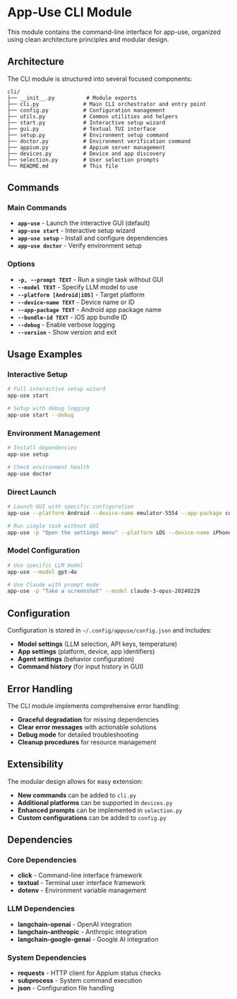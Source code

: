 # App-Use CLI Module

This module contains the command-line interface for app-use, organized using clean architecture principles and modular design.

## Architecture

The CLI module is structured into several focused components:

```
cli/
├── __init__.py          # Module exports
├── cli.py              # Main CLI orchestrator and entry point  
├── config.py           # Configuration management
├── utils.py            # Common utilities and helpers
├── start.py            # Interactive setup wizard
├── gui.py              # Textual TUI interface
├── setup.py            # Environment setup command
├── doctor.py           # Environment verification command
├── appium.py           # Appium server management
├── devices.py          # Device and app discovery
├── selection.py        # User selection prompts
└── README.md           # This file
```

## Commands

### Main Commands

- **`app-use`** - Launch the interactive GUI (default)
- **`app-use start`** - Interactive setup wizard
- **`app-use setup`** - Install and configure dependencies
- **`app-use doctor`** - Verify environment setup

### Options

- **`-p, --prompt TEXT`** - Run a single task without GUI
- **`--model TEXT`** - Specify LLM model to use
- **`--platform [Android|iOS]`** - Target platform
- **`--device-name TEXT`** - Device name or ID
- **`--app-package TEXT`** - Android app package name
- **`--bundle-id TEXT`** - iOS app bundle ID
- **`--debug`** - Enable verbose logging
- **`--version`** - Show version and exit

## Usage Examples

### Interactive Setup
```bash
# Full interactive setup wizard
app-use start

# Setup with debug logging
app-use start --debug
```

### Environment Management
```bash
# Install dependencies
app-use setup

# Check environment health
app-use doctor
```

### Direct Launch
```bash
# Launch GUI with specific configuration
app-use --platform Android --device-name emulator-5554 --app-package com.example.app

# Run single task without GUI
app-use -p "Open the settings menu" --platform iOS --device-name iPhone
```

### Model Configuration
```bash
# Use specific LLM model
app-use --model gpt-4o

# Use Claude with prompt mode
app-use -p "Take a screenshot" --model claude-3-opus-20240229
```

## Configuration

Configuration is stored in `~/.config/appuse/config.json` and includes:

- **Model settings** (LLM selection, API keys, temperature)
- **App settings** (platform, device, app identifiers)
- **Agent settings** (behavior configuration)
- **Command history** (for input history in GUI)

## Error Handling

The CLI module implements comprehensive error handling:

- **Graceful degradation** for missing dependencies
- **Clear error messages** with actionable solutions
- **Debug mode** for detailed troubleshooting
- **Cleanup procedures** for resource management

## Extensibility

The modular design allows for easy extension:

- **New commands** can be added to `cli.py`
- **Additional platforms** can be supported in `devices.py`
- **Enhanced prompts** can be implemented in `selection.py`
- **Custom configurations** can be added to `config.py`

## Dependencies

### Core Dependencies
- **click** - Command-line interface framework
- **textual** - Terminal user interface framework
- **dotenv** - Environment variable management

### LLM Dependencies
- **langchain-openai** - OpenAI integration
- **langchain-anthropic** - Anthropic integration  
- **langchain-google-genai** - Google AI integration

### System Dependencies
- **requests** - HTTP client for Appium status checks
- **subprocess** - System command execution
- **json** - Configuration file handling 